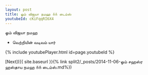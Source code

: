 ```yaml
---
layout: post
title: ஓம் விஜயா நமஹ ௧௧ டைம்ஸ்
youtubeId: cKiFqqRI6X4
---
```

 
 
 ஓம் விஜயா நமஹ  
 
 -  வெற்றியின் வடிவம் யார் 
 
  
 
  
 
 
 
 
 
 


{% include youtubePlayer.html id=page.youtubeId %}
 
[Next]({{ site.baseurl }}{% link  split2/_posts/2014-11-06-ஓம் சஹஸ்ர ஹஸ்தாய நமஹ ௧௧ டைம்ஸ்.md%})
 
